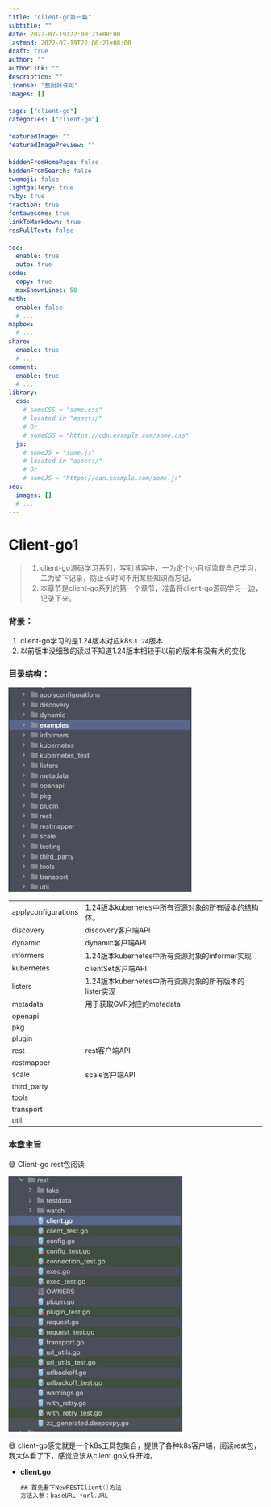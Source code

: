```yaml
---
title: "client-go第一篇"
subtitle: ""
date: 2022-07-19T22:00:21+08:00
lastmod: 2022-07-19T22:00:21+08:00
draft: true
author: ""
authorLink: ""
description: ""
license: "整挺好许可"
images: []

tags: ["client-go"]
categories: ["client-go"]

featuredImage: ""
featuredImagePreview: ""

hiddenFromHomePage: false
hiddenFromSearch: false
twemoji: false
lightgallery: true
ruby: true
fraction: true
fontawesome: true
linkToMarkdown: true
rssFullText: false

toc:
  enable: true
  auto: true
code:
  copy: true
  maxShownLines: 50
math:
  enable: false
  # ...
mapbox:
  # ...
share:
  enable: true
  # ...
comment:
  enable: true
  # ...
library:
  css:
    # someCSS = "some.css"
    # located in "assets/"
    # Or
    # someCSS = "https://cdn.example.com/some.css"
  js:
    # someJS = "some.js"
    # located in "assets/"
    # Or
    # someJS = "https://cdn.example.com/some.js"
seo:
  images: []
  # ...
---
```


<!--more-->
# Client-go1

> 1. client-go源码学习系列，写到博客中，一为定个小目标监督自己学习，二为留下记录，防止长时间不用某些知识而忘记。
> 2. 本章节是client-go系列的第一个章节，准备将client-go源码学习一边，记录下来。


### 背景：

1. client-go学习的是1.24版本对应k8s `1.24`版本
2. 以前版本没细致的读过不知道1.24版本相较于以前的版本有没有大的变化

### 目录结构：

![Untitled](1.png)

|  |  |
| --- | --- |
| applyconfigurations | 1.24版本kubernetes中所有资源对象的所有版本的结构体。 |
| discovery | discovery客户端API |
| dynamic | dynamic客户端API |
| informers | 1.24版本kubernetes中所有资源对象的informer实现 |
| kubernetes | clientSet客户端API |
| listers | 1.24版本kubernetes中所有资源对象的所有版本的lister实现 |
| metadata | 用于获取GVR对应的metadata |
| openapi |  |
| pkg |  |
| plugin |  |
| rest | rest客户端API |
| restmapper |  |
| scale | scale客户端API |
| third_party |  |
| tools |  |
| transport |  |
| util |  |

### 本章主旨

<aside>
😅 Client-go rest包阅读

</aside>

![Untitled](2.png)

<aside>
😅 client-go感觉就是一个k8s工具包集合，提供了各种k8s客户端，阅读rest包，我大体看了下，感觉应该从client.go文件开始。

</aside>

- **client.go**

    ```go
    ## 首先看下NewRESTClient()方法
    方法入参：baseURL *url.URL
    
    ```